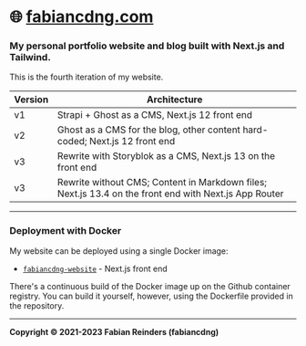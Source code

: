 # 🌐 [fabiancdng.com](https://fabiancdng.com)

### My personal portfolio website and blog built with Next.js and Tailwind.

This is the fourth iteration of my website.

| Version | Architecture                                                                                          |
| ------- | ----------------------------------------------------------------------------------------------------- |
| v1      | Strapi + Ghost as a CMS, Next.js 12 front end                                                         |
| v2      | Ghost as a CMS for the blog, other content hard-coded; Next.js 12 front end                           |
| v3      | Rewrite with Storyblok as a CMS, Next.js 13 on the front end                                          |
| v3      | Rewrite without CMS; Content in Markdown files; Next.js 13.4 on the front end with Next.js App Router |

---

### Deployment with Docker

My website can be deployed using a single Docker image:

- [`fabiancdng-website`](https://github.com/fabiancdng/fabiancdng.com/pkgs/container/fabiancdng-website) - Next.js front end

There's a continuous build of the Docker image up on the Github container registry. You can build it yourself, however, using the Dockerfile provided in the repository.

---

**Copyright © 2021-2023 Fabian Reinders (fabiancdng)**
